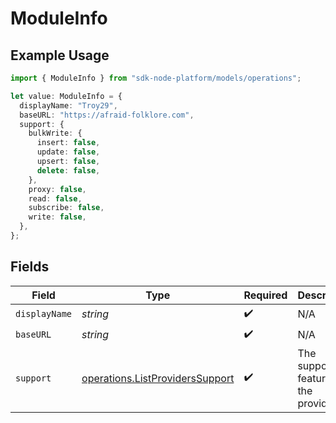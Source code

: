 # ModuleInfo

## Example Usage

```typescript
import { ModuleInfo } from "sdk-node-platform/models/operations";

let value: ModuleInfo = {
  displayName: "Troy29",
  baseURL: "https://afraid-folklore.com",
  support: {
    bulkWrite: {
      insert: false,
      update: false,
      upsert: false,
      delete: false,
    },
    proxy: false,
    read: false,
    subscribe: false,
    write: false,
  },
};
```

## Fields

| Field                                                                              | Type                                                                               | Required                                                                           | Description                                                                        |
| ---------------------------------------------------------------------------------- | ---------------------------------------------------------------------------------- | ---------------------------------------------------------------------------------- | ---------------------------------------------------------------------------------- |
| `displayName`                                                                      | *string*                                                                           | :heavy_check_mark:                                                                 | N/A                                                                                |
| `baseURL`                                                                          | *string*                                                                           | :heavy_check_mark:                                                                 | N/A                                                                                |
| `support`                                                                          | [operations.ListProvidersSupport](../../models/operations/listproviderssupport.md) | :heavy_check_mark:                                                                 | The supported features for the provider.                                           |